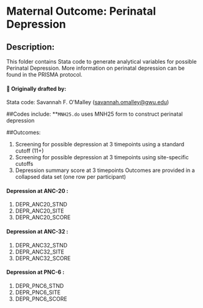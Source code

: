 # Maternal Outcome: Perinatal Depression

## Description:
This folder contains Stata code to generate analytical variables for possible Perinatal Depression. More information on perinatal depression can be found in the PRISMA protocol.

#### :pushpin: Originally drafted by:
Stata code: Savannah F. O'Malley (savannah.omalley@gwu.edu)

##Codes include:
**`MNH25.do` uses MNH25 form to construct perinatal depression

##Outcomes:
1. Screening for possible depression at 3 timepoints using a standard cutoff (11+)
2. Screening for possible depression at 3 timepoints using site-specific cutoffs
3. Depression summary score at 3 timepoints
Outcomes are provided in a collapsed data set (one row per participant)

#### Depression at ANC-20 : 
1. DEPR_ANC20_STND
2. DEPR_ANC20_SITE
3. DEPR_ANC20_SCORE 
#### Depression at ANC-32 : 
1. DEPR_ANC32_STND
2. DEPR_ANC32_SITE
3. DEPR_ANC32_SCORE 
#### Depression at PNC-6  : 
1. DEPR_PNC6_STND
2. DEPR_PNC6_SITE
3. DEPR_PNC6_SCORE 
